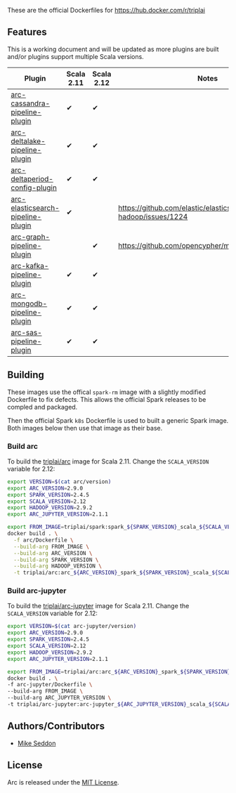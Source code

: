 These are the official Dockerfiles for https://hub.docker.com/r/triplai

## Features

This is a working document and will be updated as more plugins are built and/or plugins support multiple Scala versions.

| Plugin                                                                                              | Scala 2.11          | Scala 2.12              | Notes                                                           |
|-----------------------------------------------------------------------------------------------------|---------------------|-------------------------|-----------------------------------------------------------------|
| [arc-cassandra-pipeline-plugin](https://github.com/tripl-ai/arc-cassandra-pipeline-plugin)          | ✔                   | ✔                       |                                                                 |
| [arc-deltalake-pipeline-plugin](https://github.com/tripl-ai/arc-deltalake-pipeline-plugin)          | ✔                   | ✔                       |                                                                 |
| [arc-deltaperiod-config-plugin](https://github.com/tripl-ai/arc-deltaperiod-config-plugin)          | ✔                   | ✔                       |                                                                 |
| [arc-elasticsearch-pipeline-plugin](https://github.com/tripl-ai/arc-elasticsearch-pipeline-plugin)  | ✔                   |                         | https://github.com/elastic/elasticsearch-hadoop/issues/1224     |
| [arc-graph-pipeline-plugin](https://github.com/tripl-ai/arc-graph-pipeline-plugin)                  |                     | ✔                       | https://github.com/opencypher/morpheus/issues/917               |
| [arc-kafka-pipeline-plugin](https://github.com/tripl-ai/arc-kafka-pipeline-plugin)                  | ✔                   | ✔                       |                                                                 |
| [arc-mongodb-pipeline-plugin](https://github.com/tripl-ai/arc-mongodb-pipeline-plugin)              | ✔                   | ✔                       |                                                                 |
| [arc-sas-pipeline-plugin](https://github.com/tripl-ai/arc-sas-pipeline-plugin)                      | ✔                   | ✔                       |                                                                 |

## Building

These images use the offical `spark-rm` image with a slightly modified Dockerfile to fix defects. This allows the official Spark releases to be compled and packaged.

Then the official Spark `k8s` Dockerfile is used to built a generic Spark image. Both images below then use that image as their base.

### Build arc

To build the [triplai/arc](https://hub.docker.com/r/triplai/arc) image for Scala 2.11. Change the `SCALA_VERSION` variable for 2.12:

```bash
export VERSION=$(cat arc/version)
export ARC_VERSION=2.9.0
export SPARK_VERSION=2.4.5
export SCALA_VERSION=2.12
export HADOOP_VERSION=2.9.2
export ARC_JUPYTER_VERSION=2.1.1

export FROM_IMAGE=triplai/spark:spark_${SPARK_VERSION}_scala_${SCALA_VERSION}_hadoop_${HADOOP_VERSION}
docker build . \
  -f arc/Dockerfile \
  --build-arg FROM_IMAGE \
  --build-arg ARC_VERSION \
  --build-arg SPARK_VERSION \
  --build-arg HADOOP_VERSION \
  -t triplai/arc:arc_${ARC_VERSION}_spark_${SPARK_VERSION}_scala_${SCALA_VERSION}_hadoop_${HADOOP_VERSION}_${VERSION}
```

### Build arc-jupyter

To build the [triplai/arc-jupyter](https://hub.docker.com/r/triplai/arc-jupyter) image for Scala 2.11. Change the `SCALA_VERSION` variable for 2.12:

```bash
export VERSION=$(cat arc-jupyter/version)
export ARC_VERSION=2.9.0
export SPARK_VERSION=2.4.5
export SCALA_VERSION=2.12
export HADOOP_VERSION=2.9.2
export ARC_JUPYTER_VERSION=2.1.1

export FROM_IMAGE=triplai/arc:arc_${ARC_VERSION}_spark_${SPARK_VERSION}_scala_${SCALA_VERSION}_hadoop_${HADOOP_VERSION}_${VERSION}
docker build . \
-f arc-jupyter/Dockerfile \
--build-arg FROM_IMAGE \
--build-arg ARC_JUPYTER_VERSION \
-t triplai/arc-jupyter:arc-jupyter_${ARC_JUPYTER_VERSION}_scala_${SCALA_VERSION}_hadoop_${HADOOP_VERSION}_${VERSION}  
```

## Authors/Contributors

- [Mike Seddon](https://github.com/seddonm1)

## License

Arc is released under the [MIT License](https://opensource.org/licenses/MIT).

